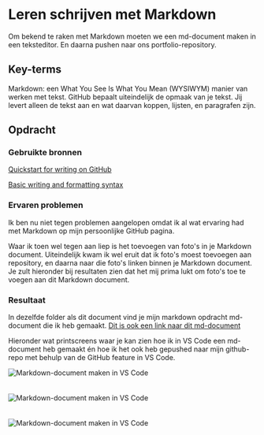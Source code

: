 # Leren schrijven met Markdown
Om bekend te raken met Markdown moeten we een md-document maken in een teksteditor. En daarna pushen naar ons portfolio-repository.

## Key-terms
Markdown: een What You See Is What You Mean (WYSIWYM) manier van werken met tekst. GitHub bepaalt uiteindelijk de opmaak van je tekst. Jij levert alleen de tekst aan en wat daarvan koppen, lijsten, en paragrafen zijn.


## Opdracht
### Gebruikte bronnen
[Quickstart for writing on GitHub](https://docs.github.com/en/get-started/writing-on-github/getting-started-with-writing-and-formatting-on-github/quickstart-for-writing-on-github) 

[Basic writing and formatting syntax](https://docs.github.com/en/get-started/writing-on-github/getting-started-with-writing-and-formatting-on-github/basic-writing-and-formatting-syntax)

### Ervaren problemen
Ik ben nu niet tegen problemen aangelopen omdat ik al wat ervaring had met Markdown op mijn persoonlijke GitHub pagina. 

Waar ik toen wel tegen aan liep is het toevoegen van foto's in je Markdown document. Uiteindelijk kwam ik wel eruit dat ik foto's moest toevoegen aan repository, en daarna naar die foto's linken binnen je Markdown document. Je zult hieronder bij resultaten zien dat het mij prima lukt om foto's toe te voegen aan dit Markdown document.

### Resultaat
In dezelfde folder als dit document vind je mijn markdown opdracht md-document die ik heb gemaakt. [Dit is ook een link naar dit md-document](https://github.com/techgrounds/techgrounds-JarBanf/blob/main/01_Linux_1/w1_2_markdown_opdracht.md)

Hieronder wat printscreens waar je kan zien hoe ik in VS Code een md-document heb gemaakt én hoe ik het ook heb gepushed naar mijn github-repo met behulp van de GitHub feature in VS Code.

<img width="" alt="Markdown-document maken in VS Code" src="https://github.com/techgrounds/techgrounds-JarBanf/blob/main/00_includes/01_Linux/w1_2_markdown1.png?raw=true">
<br/><br/><br/>

<img width="" alt="Markdown-document maken in VS Code" src="https://github.com/techgrounds/techgrounds-JarBanf/blob/main/00_includes/01_Linux/w1_2_markdown2.png?raw=true">
<br/><br/><br/>

<img width="" alt="Markdown-document maken in VS Code" src="https://github.com/techgrounds/techgrounds-JarBanf/blob/main/00_includes/01_Linux/w1_2_markdown3.png?raw=true">
<br/><br/><br/>
